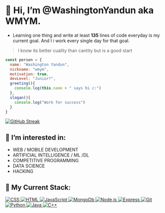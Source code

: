 # 👋 Hi, I’m @WashingtonYandun aka WMYM.

- Learning one thing and write at least **135** lines of code everyday is my current goal. And I i work every single day for that goal.
> I know its better cuality than cantity but is a good start

```JavaScript
const person = {
  name: "Washington Yandun",
  nickname: "wmym",
  motivation: true,
  devLevel: "Junior?",
  greeting(){
    console.log(this.name + " says hi c:")
  },
  slogan(){
    console.log("Work for success")
  }
}
```

[![GitHub Streak](https://github-readme-streak-stats.herokuapp.com?user=WashingtonYandun&theme=onedark&hide_border=true&date_format=n%2Fj%5B%2FY%5D)](https://github.com/WashingtonYandun)

## 👀 I’m interested in:

- WEB / MOBILE DEVELOPMENT
- ARTIFICIAL INTELLIGENCE / ML /DL
- COMPETITIVE PROGRAMMING
- DATA SCIENCE
- HACKING

## 🌱 My Current Stack:

<a align="start" href="https://github.com/WashingtonYandun">
  <img alt="CSS" src="https://img.shields.io/badge/css%20-34ACDB.svg?&style=for-the-badge&logo=css3&logoColor=fff"/>
  <img alt="HTML" src="https://img.shields.io/badge/html%20-E34F28.svg?&style=for-the-badge&logo=html5&logoColor=fff"/>
  <img alt="JavaScript" src="https://img.shields.io/badge/JavaScript%20-F3DB4B.svg?&style=for-the-badge&logo=javascript&logoColor=222"/>
  <img alt="MongoDb" src="https://img.shields.io/badge/mongo%20-73B55E.svg?&style=for-the-badge&logo=mongodb&logoColor=fff"/>
  <img alt="Node.js" src="https://img.shields.io/badge/node%20-85CC2D.svg?&style=for-the-badge&logo=node.js&logoColor=fff"/>
  <img alt="Express" src="https://img.shields.io/badge/express%20-141414.svg?&style=for-the-badge&logo=express&logoColor=fff"/>
  <img alt="Git" src="https://img.shields.io/badge/git%20-E95137.svg?&style=for-the-badge&logo=git&logoColor=fff"/>
  <img alt="Python" src="https://img.shields.io/badge/python%20-3572A4.svg?&style=for-the-badge&logo=python&logoColor=fff"/>
  <img alt="Java" src="https://img.shields.io/badge/java%20-D32E31.svg?&style=for-the-badge&logo=java&logoColor=fff"/>
  <img alt="C++" src="https://img.shields.io/badge/c++%20-044B8A.svg?&style=for-the-badge&logo=cplusplus&logoColor=fff"/>
</a>


<!---
## 🌱 I’m currently learning:

- **Python, JavaScript, Java, C# .Net, Node.js, React.js, Mongo db**
- (Already worked with all most of those technologies but i didn't master that habilities yet...* Cause Junior Dev


## 💞️ I’m looking to collaborate on... all projects i could apport something.


## 💞️ Languages I worked on:

- Some of the languages I have worked.

[![Top Langs](https://github-readme-stats.vercel.app/api/top-langs/?username=WashingtonYandun&layout=compact&theme=onedark&hide_border=true)](https://github.com/WashingtonYandun)

<!---
[![GitHub Visitors](https://visitor-badge.glitch.me/badge?page_id=WashingtonYandun.WashingtonYandun&left_color=white&right_color=orange)](https://github.com/WashingtonYandun)
-->
